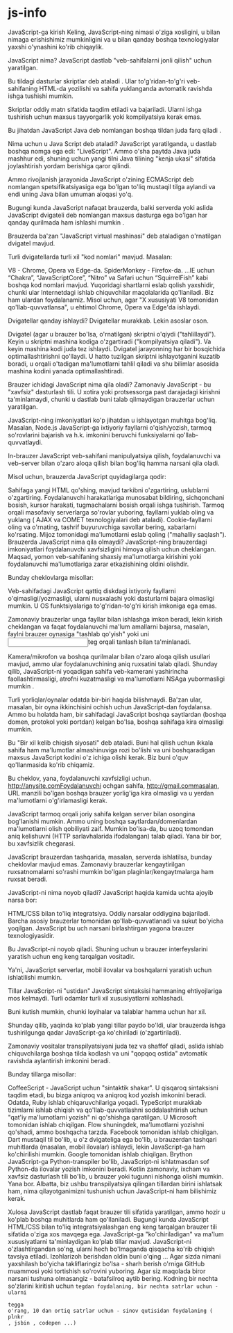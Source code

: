 # js-info
JavaScript-ga kirish
Keling, JavaScript-ning nimasi o'ziga xosligini, u bilan nimaga erishishimiz mumkinligini va u bilan qanday boshqa texnologiyalar yaxshi o'ynashini ko'rib chiqaylik.

JavaScript nima?
JavaScript dastlab "veb-sahifalarni jonli qilish" uchun yaratilgan.

Bu tildagi dasturlar skriptlar deb ataladi . Ular to'g'ridan-to'g'ri veb-sahifaning HTML-da yozilishi va sahifa yuklanganda avtomatik ravishda ishga tushishi mumkin.

Skriptlar oddiy matn sifatida taqdim etiladi va bajariladi. Ularni ishga tushirish uchun maxsus tayyorgarlik yoki kompilyatsiya kerak emas.

Bu jihatdan JavaScript Java deb nomlangan boshqa tildan juda farq qiladi .

Nima uchun u Java Script deb ataladi?
JavaScript yaratilganda, u dastlab boshqa nomga ega edi: "LiveScript". Ammo o'sha paytda Java juda mashhur edi, shuning uchun yangi tilni Java tilining "kenja ukasi" sifatida joylashtirish yordam berishiga qaror qilindi.

Ammo rivojlanish jarayonida JavaScript o'zining ECMAScript deb nomlangan spetsifikatsiyasiga ega bo'lgan to'liq mustaqil tilga aylandi va endi uning Java bilan umuman aloqasi yo'q.

Bugungi kunda JavaScript nafaqat brauzerda, balki serverda yoki aslida JavaScript dvigateli deb nomlangan maxsus dasturga ega bo'lgan har qanday qurilmada ham ishlashi mumkin .

Brauzerda ba'zan "JavaScript virtual mashinasi" deb ataladigan o'rnatilgan dvigatel mavjud.

Turli dvigatellarda turli xil "kod nomlari" mavjud. Masalan:

V8 - Chrome, Opera va Edge-da.
SpiderMonkey - Firefox-da.
…IE uchun “Chakra”, “JavaScriptCore”, “Nitro” va Safari uchun “SquirrelFish” kabi boshqa kod nomlari mavjud.
Yuqoridagi shartlarni eslab qolish yaxshidir, chunki ular Internetdagi ishlab chiquvchilar maqolalarida qo'llaniladi. Biz ham ulardan foydalanamiz. Misol uchun, agar "X xususiyati V8 tomonidan qo'llab-quvvatlansa", u ehtimol Chrome, Opera va Edge'da ishlaydi.

Dvigatellar qanday ishlaydi?
Dvigatellar murakkab. Lekin asoslar oson.

Dvigatel (agar u brauzer bo'lsa, o'rnatilgan) skriptni o'qiydi ("tahlillaydi").
Keyin u skriptni mashina kodiga o'zgartiradi ("kompilyatsiya qiladi").
Va keyin mashina kodi juda tez ishlaydi.
Dvigatel jarayonning har bir bosqichida optimallashtirishni qo'llaydi. U hatto tuzilgan skriptni ishlayotganini kuzatib boradi, u orqali o'tadigan ma'lumotlarni tahlil qiladi va shu bilimlar asosida mashina kodini yanada optimallashtiradi.

Brauzer ichidagi JavaScript nima qila oladi?
Zamonaviy JavaScript - bu "xavfsiz" dasturlash tili. U xotira yoki protsessorga past darajadagi kirishni ta'minlamaydi, chunki u dastlab buni talab qilmaydigan brauzerlar uchun yaratilgan.

JavaScript-ning imkoniyatlari ko'p jihatdan u ishlayotgan muhitga bog'liq. Masalan, Node.js JavaScript-ga ixtiyoriy fayllarni o'qish/yozish, tarmoq so'rovlarini bajarish va h.k. imkonini beruvchi funksiyalarni qo'llab-quvvatlaydi.

In-brauzer JavaScript veb-sahifani manipulyatsiya qilish, foydalanuvchi va veb-server bilan o'zaro aloqa qilish bilan bog'liq hamma narsani qila oladi.

Misol uchun, brauzerda JavaScript quyidagilarga qodir:

Sahifaga yangi HTML qo'shing, mavjud tarkibni o'zgartiring, uslublarni o'zgartiring.
Foydalanuvchi harakatlariga munosabat bildiring, sichqonchani bosish, kursor harakati, tugmachalarni bosish orqali ishga tushirish.
Tarmoq orqali masofaviy serverlarga so'rovlar yuboring, fayllarni yuklab oling va yuklang ( AJAX va COMET texnologiyalari deb ataladi).
Cookie-fayllarni oling va o'rnating, tashrif buyuruvchiga savollar bering, xabarlarni ko'rsating.
Mijoz tomonidagi ma'lumotlarni eslab qoling ("mahalliy saqlash").
Brauzerda JavaScript nima qila olmaydi?
JavaScript-ning brauzerdagi imkoniyatlari foydalanuvchi xavfsizligini himoya qilish uchun cheklangan. Maqsad, yomon veb-sahifaning shaxsiy ma'lumotlarga kirishini yoki foydalanuvchi ma'lumotlariga zarar etkazishining oldini olishdir.

Bunday cheklovlarga misollar:

Veb-sahifadagi JavaScript qattiq diskdagi ixtiyoriy fayllarni o'qimasligi/yozmasligi, ularni nusxalashi yoki dasturlarni bajara olmasligi mumkin. U OS funktsiyalariga to'g'ridan-to'g'ri kirish imkoniga ega emas.

Zamonaviy brauzerlar unga fayllar bilan ishlashga imkon beradi, lekin kirish cheklangan va faqat foydalanuvchi ma'lum amallarni bajarsa, masalan, faylni brauzer oynasiga "tashlab qo'yish" yoki uni <input>teg orqali tanlash bilan ta'minlanadi.

Kamera/mikrofon va boshqa qurilmalar bilan o'zaro aloqa qilish usullari mavjud, ammo ular foydalanuvchining aniq ruxsatini talab qiladi. Shunday qilib, JavaScript-ni yoqadigan sahifa veb-kamerani yashirincha faollashtirmasligi, atrofni kuzatmasligi va ma'lumotlarni NSAga yubormasligi mumkin .

Turli yorliqlar/oynalar odatda bir-biri haqida bilishmaydi. Ba'zan ular, masalan, bir oyna ikkinchisini ochish uchun JavaScript-dan foydalansa. Ammo bu holatda ham, bir sahifadagi JavaScript boshqa saytlardan (boshqa domen, protokol yoki portdan) kelgan bo'lsa, boshqa sahifaga kira olmasligi mumkin.

Bu "Bir xil kelib chiqish siyosati" deb ataladi. Buni hal qilish uchun ikkala sahifa ham ma'lumotlar almashinuviga rozi bo'lishi va uni boshqaradigan maxsus JavaScript kodini o'z ichiga olishi kerak. Biz buni o'quv qo'llanmasida ko'rib chiqamiz.

Bu cheklov, yana, foydalanuvchi xavfsizligi uchun. http://anysite.comFoydalanuvchi ochgan sahifa, http://gmail.commasalan, URL manzili bo'lgan boshqa brauzer yorlig'iga kira olmasligi va u yerdan ma'lumotlarni o'g'irlamasligi kerak.

JavaScript tarmoq orqali joriy sahifa kelgan server bilan osongina bog'lanishi mumkin. Ammo uning boshqa saytlardan/domenlardan ma'lumotlarni olish qobiliyati zaif. Mumkin bo'lsa-da, bu uzoq tomondan aniq kelishuvni (HTTP sarlavhalarida ifodalangan) talab qiladi. Yana bir bor, bu xavfsizlik chegarasi.


JavaScript brauzerdan tashqarida, masalan, serverda ishlatilsa, bunday cheklovlar mavjud emas. Zamonaviy brauzerlar kengaytirilgan ruxsatnomalarni so'rashi mumkin bo'lgan plaginlar/kengaytmalarga ham ruxsat beradi.

JavaScript-ni nima noyob qiladi?
JavaScript haqida kamida uchta ajoyib narsa bor:

HTML/CSS bilan to'liq integratsiya.
Oddiy narsalar oddiygina bajariladi.
Barcha asosiy brauzerlar tomonidan qo'llab-quvvatlanadi va sukut bo'yicha yoqilgan.
JavaScript bu uch narsani birlashtirgan yagona brauzer texnologiyasidir.

Bu JavaScript-ni noyob qiladi. Shuning uchun u brauzer interfeyslarini yaratish uchun eng keng tarqalgan vositadir.

Ya'ni, JavaScript serverlar, mobil ilovalar va boshqalarni yaratish uchun ishlatilishi mumkin.

Tillar JavaScript-ni "ustidan"
JavaScript sintaksisi hammaning ehtiyojlariga mos kelmaydi. Turli odamlar turli xil xususiyatlarni xohlashadi.

Buni kutish mumkin, chunki loyihalar va talablar hamma uchun har xil.

Shunday qilib, yaqinda ko'plab yangi tillar paydo bo'ldi, ular brauzerda ishga tushirilgunga qadar JavaScript-ga ko'chiriladi (o'zgartiriladi).

Zamonaviy vositalar transpilyatsiyani juda tez va shaffof qiladi, aslida ishlab chiquvchilarga boshqa tilda kodlash va uni "qopqoq ostida" avtomatik ravishda aylantirish imkonini beradi.

Bunday tillarga misollar:

CoffeeScript - JavaScript uchun "sintaktik shakar". U qisqaroq sintaksisni taqdim etadi, bu bizga aniqroq va aniqroq kod yozish imkonini beradi. Odatda, Ruby ishlab chiqaruvchilariga yoqadi.
TypeScript murakkab tizimlarni ishlab chiqish va qo'llab-quvvatlashni soddalashtirish uchun "qat'iy ma'lumotlarni yozish" ni qo'shishga qaratilgan. U Microsoft tomonidan ishlab chiqilgan.
Flow shuningdek, ma'lumotlarni yozishni qo'shadi, ammo boshqacha tarzda. Facebook tomonidan ishlab chiqilgan.
Dart mustaqil til bo'lib, u o'z dvigateliga ega bo'lib, u brauzerdan tashqari muhitlarda (masalan, mobil ilovalar) ishlaydi, lekin JavaScript-ga ham ko'chirilishi mumkin. Google tomonidan ishlab chiqilgan.
Brython JavaScript-ga Python-transpiler bo'lib, JavaScript-ni ishlatmasdan sof Python-da ilovalar yozish imkonini beradi.
Kotlin zamonaviy, ixcham va xavfsiz dasturlash tili bo'lib, u brauzer yoki tugunni nishonga olishi mumkin.
Yana bor. Albatta, biz ushbu transpilyatsiya qilingan tillardan birini ishlatsak ham, nima qilayotganimizni tushunish uchun JavaScript-ni ham bilishimiz kerak.

Xulosa
JavaScript dastlab faqat brauzer tili sifatida yaratilgan, ammo hozir u ko'plab boshqa muhitlarda ham qo'llaniladi.
Bugungi kunda JavaScript HTML/CSS bilan to'liq integratsiyalashgan eng keng tarqalgan brauzer tili sifatida o'ziga xos mavqega ega.
JavaScript-ga "ko'chiriladigan" va ma'lum xususiyatlarni ta'minlaydigan ko'plab tillar mavjud. JavaScript-ni o'zlashtirgandan so'ng, ularni hech bo'lmaganda qisqacha ko'rib chiqish tavsiya etiladi.
Izohlarizoh berishdan oldin buni o'qing ...
Agar sizda nimani yaxshilash bo'yicha takliflaringiz bo'lsa - sharh berish o'rniga GitHub muammosi yoki tortishish so'rovini yuboring.
Agar siz maqolada biror narsani tushuna olmasangiz - batafsilroq aytib bering.
Kodning bir nechta so'zlarini kiritish uchun <code>tegdan foydalaning, bir nechta satrlar uchun - ularni <pre>tegga o'rang, 10 dan ortiq satrlar uchun - sinov qutisidan foydalaning ( plnkr , jsbin , codepen ...)

